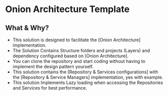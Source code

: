 # Onion Architecture Template
## What & Why?
- This solution is designed to facilitate the [Onion Architecture] implementation.
- The Solution Contains Structure folders and projects (Layers) and dependency configured based on [Onion Architecture].
- You can clone the repository and start coding without having to implement the design pattern yourself.
- This solution contains the [Repository & Services configurations] with the [Repository & Service Managers] implementation, yes with example.
- This solution Implements Lazy loading when accessing the Repositories and Services for best performance.
